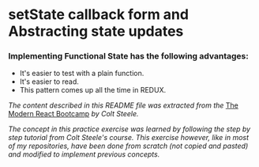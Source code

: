 # setState callback form and Abstracting state updates

### Implementing Functional State has the following advantages:

- It's easier to test with a plain function.
- It's easier to read.
- This pattern comes up all the time in REDUX. 

_The content described in this README file was extracted from the_ [The Modern React Bootcamp](https://www.udemy.com/course/modern-react-bootcamp/) _by Colt Steele._

_The concept in this practice exercise was learned by following the step by step tutorial from Colt Steele's course. This exercise however, like in most of my repositories, have been done from scratch (not copied and pasted) and modified to implement previous concepts._
